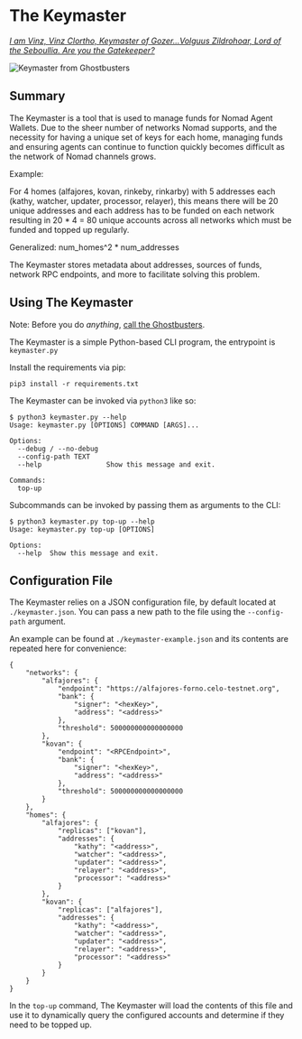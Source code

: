 # The Keymaster

[_I am Vinz, Vinz Clortho, Keymaster of Gozer...Volguus Zildrohoar, Lord of the Seboullia. Are you the Gatekeeper?_](https://www.youtube.com/watch?v=xSp5QwKRwqM)

![Keymaster from Ghostbusters](https://i.pinimg.com/originals/9d/5b/a0/9d5ba02875ce7921d092038d1543b1f4.jpg)

## Summary

The Keymaster is a tool that is used to manage funds for Nomad Agent Wallets. Due to the sheer number of networks Nomad supports, and the necessity for having a unique set of keys for each home, managing funds and ensuring agents can continue to function quickly becomes difficult as the network of Nomad channels grows.

Example:

For 4 homes (alfajores, kovan, rinkeby, rinkarby) with 5 addresses each (kathy, watcher, updater, processor, relayer), this means there will be 20 unique addresses and each address has to be funded on each network resulting in 20 \* 4 = 80 unique accounts across all networks which must be funded and topped up regularly.

Generalized: num_homes^2 \* num_addresses

The Keymaster stores metadata about addresses, sources of funds, network RPC endpoints, and more to facilitate solving this problem.

## Using The Keymaster

Note: Before you do _anything_, [call the Ghostbusters](https://www.youtube.com/watch?v=Fe93CLbHjxQ).

The Keymaster is a simple Python-based CLI program, the entrypoint is `keymaster.py`

Install the requirements via pip:

`pip3 install -r requirements.txt`

The Keymaster can be invoked via `python3` like so:

```
$ python3 keymaster.py --help
Usage: keymaster.py [OPTIONS] COMMAND [ARGS]...

Options:
  --debug / --no-debug
  --config-path TEXT
  --help                Show this message and exit.

Commands:
  top-up
```

Subcommands can be invoked by passing them as arguments to the CLI:

```
$ python3 keymaster.py top-up --help
Usage: keymaster.py top-up [OPTIONS]

Options:
  --help  Show this message and exit.
```

## Configuration File

The Keymaster relies on a JSON configuration file, by default located at `./keymaster.json`. You can pass a new path to the file using the `--config-path` argument.

An example can be found at `./keymaster-example.json` and its contents are repeated here for convenience:

```
{
    "networks": {
        "alfajores": {
            "endpoint": "https://alfajores-forno.celo-testnet.org",
            "bank": {
                "signer": "<hexKey>",
                "address": "<address>"
            },
            "threshold": 500000000000000000
        },
        "kovan": {
            "endpoint": "<RPCEndpoint>",
            "bank": {
                "signer": "<hexKey>",
                "address": "<address>"
            },
            "threshold": 500000000000000000
        }
    },
    "homes": {
        "alfajores": {
            "replicas": ["kovan"],
            "addresses": {
                "kathy": "<address>",
                "watcher": "<address>",
                "updater": "<address>",
                "relayer": "<address>",
                "processor": "<address>"
            }
        },
        "kovan": {
            "replicas": ["alfajores"],
            "addresses": {
                "kathy": "<address>",
                "watcher": "<address>",
                "updater": "<address>",
                "relayer": "<address>",
                "processor": "<address>"
            }
        }
    }
}
```

In the `top-up` command, The Keymaster will load the contents of this file and use it to dynamically query the configured accounts and determine if they need to be topped up.

